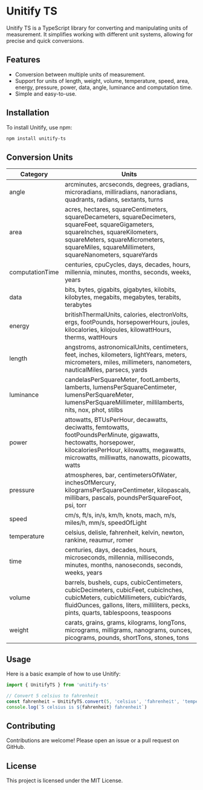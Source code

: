 # Unitify TS

Unitify TS is a TypeScript library for converting and manipulating units of measurement.
It simplifies working with different unit systems, allowing for precise and quick conversions.

## Features

- Conversion between multiple units of measurement.
- Support for units of length, weight, volume, temperature, speed, area, energy, pressure, power, data, angle, luminance and computation time.
- Simple and easy-to-use.

## Installation

To install Unitify, use npm:

```bash
npm install unitify-ts
```

## Conversion Units

| Category        | Units                                                                                                                                                                                                                                |
| --------------- | ------------------------------------------------------------------------------------------------------------------------------------------------------------------------------------------------------------------------------------ |
| angle           | arcminutes, arcseconds, degrees, gradians, microradians, milliradians, nanoradians, quadrants, radians, sextants, turns                                                                                                              |
| area            | acres, hectares, squareCentimeters, squareDecameters, squareDecimeters, squareFeet, squareGigameters, squareInches, squareKilometers, squareMeters, squareMicrometers, squareMiles, squareMillimeters, squareNanometers, squareYards |
| computationTime | centuries, cpuCycles, days, decades, hours, millennia, minutes, months, seconds, weeks, years                                                                                                                                        |
| data            | bits, bytes, gigabits, gigabytes, kilobits, kilobytes, megabits, megabytes, terabits, terabytes                                                                                                                                      |
| energy          | britishThermalUnits, calories, electronVolts, ergs, footPounds, horsepowerHours, joules, kilocalories, kilojoules, kilowattHours, therms, wattHours                                                                                  |
| length          | angstroms, astronomicalUnits, centimeters, feet, inches, kilometers, lightYears, meters, micrometers, miles, millimeters, nanometers, nauticalMiles, parsecs, yards                                                                  |
| luminance       | candelasPerSquareMeter, footLamberts, lamberts, lumensPerSquareCentimeter, lumensPerSquareMeter, lumensPerSquareMillimeter, millilamberts, nits, nox, phot, stilbs                                                                   |
| power           | attowatts, BTUsPerHour, decawatts, deciwatts, femtowatts, footPoundsPerMinute, gigawatts, hectowatts, horsepower, kilocaloriesPerHour, kilowatts, megawatts, microwatts, milliwatts, nanowatts, picowatts, watts                     |
| pressure        | atmospheres, bar, centimetersOfWater, inchesOfMercury, kilogramsPerSquareCentimeter, kilopascals, millibars, pascals, poundsPerSquareFoot, psi, torr                                                                                 |
| speed           | cm/s, ft/s, in/s, km/h, knots, mach, m/s, miles/h, mm/s, speedOfLight                                                                                                                                                                |
| temperature     | celsius, delisle, fahrenheit, kelvin, newton, rankine, reaumur, romer                                                                                                                                                                |
| time            | centuries, days, decades, hours, microseconds, millennia, milliseconds, minutes, months, nanoseconds, seconds, weeks, years                                                                                                          |
| volume          | barrels, bushels, cups, cubicCentimeters, cubicDecimeters, cubicFeet, cubicInches, cubicMeters, cubicMillimeters, cubicYards, fluidOunces, gallons, liters, milliliters, pecks, pints, quarts, tablespoons, teaspoons                |
| weight          | carats, grains, grams, kilograms, longTons, micrograms, milligrams, nanograms, ounces, picograms, pounds, shortTons, stones, tons                                                                                                    |

## Usage

Here is a basic example of how to use Unitify:

```javascript
import { UnitifyTS } from 'unitify-ts'

// Convert 5 celsius to fahrenheit
const fahrenheit = UnitifyTS.convert(5, 'celsius', 'fahrenheit', 'temperature')
console.log(`5 celsius is ${fahrenheit} fahrenheit`)
```

## Contributing

Contributions are welcome! Please open an issue or a pull request on GitHub.

## License

This project is licensed under the MIT License.
